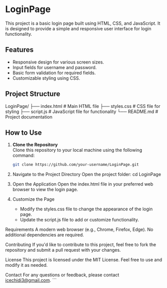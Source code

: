 # LoginPage

This project is a basic login page built using HTML, CSS, and JavaScript. It is designed to provide a simple and responsive user interface for login functionality.

## Features

- Responsive design for various screen sizes.
- Input fields for username and password.
- Basic form validation for required fields.
- Customizable styling using CSS.

## Project Structure
LoginPage/ 
├── index.html # Main HTML file 
├── styles.css # CSS file for styling 
├── script.js # JavaScript file for functionality 
└── README.md # Project documentation


## How to Use
1. **Clone the Repository**  
   Clone this repository to your local machine using the following command:
   ```bash
   git clone https://github.com/your-username/LoginPage.git

2. Navigate to the Project Directory
    Open the project folder:
        cd LoginPage

3. Open the Application
    Open the index.html file in your preferred web browser to view the login page.

4. Customize the Page

    - Modify the styles.css file to change the appearance of the login page.
    - Update the script.js file to add or customize functionality.


Requirements
A modern web browser (e.g., Chrome, Firefox, Edge).
No additional dependencies are required.

Contributing
If you'd like to contribute to this project, feel free to fork the repository and submit a pull request with your changes.

License
This project is licensed under the MIT License. Feel free to use and modify it as needed.

Contact
For any questions or feedback, please contact icechidi3@gmail.com. ```